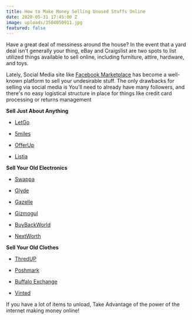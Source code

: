 ```yaml
---
title: How to Make Money Selling Unused Stuffs Online
date: 2020-05-31 17:45:00 Z
image: uploads/1584050911.jpg
featured: false
---
```


Have a great deal of messiness around the house? In the event that a yard deal isn't generally your thing, eBay and Craigslist are two spots to list utilized things available to sell online, including furniture, attire, hardware, and toys.

Lately, Social Media site like [Facebook Marketplace](https://www.facebook.com/marketplace/) has become a well-known platform to sell your undesirable stuff. The only drawbacks for selling via social media is You'll need to already have many followers, and there's no easy logistical structure in place for things like credit card processing or returns management

**Sell Just About Anything**

* [LetGo](https://www.letgo.com/en-us)

* [5miles](https://www.5miles.com/)

* [OfferUp](https://offerup.com/)

* [Listia](https://www.listia.com/)

**Sell Your Old Electronics**

* [Swappa](https://swappa.com/)

* [Glyde](https://glyde.com/)

* [Gazelle](https://www.gazelle.com/)

* [Gizmogul](https://gizmogul.com/)

* [BuyBackWorld](https://www.buybackworld.com/)

* [NextWorth](https://www.nextworth.com/)

**Sell Your Old Clothes**

* [ThredUP](https://www.thredup.com/)

* [Poshmark](https://poshmark.com/)

* [Buffalo Exchange](https://www.buffaloexchange.com/)

* [Vinted](https://www.vinted.co.uk/)

If you have a lot of items to unload, Take Advantage of the power of the internet making money online!